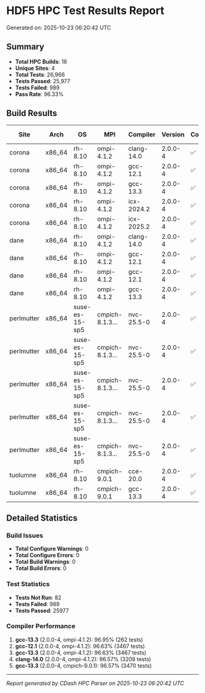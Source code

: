 # HDF5 HPC Test Results Report

Generated on: 2025-10-23 06:20:42 UTC

## Summary

- **Total HPC Builds**: 16
- **Unique Sites**: 4
- **Total Tests**: 26,966
- **Tests Passed**: 25,977
- **Tests Failed**: 989
- **Pass Rate**: 96.33%

## Build Results

| Site | Arch | OS | MPI | Compiler | Version | Configure | Build | Tests | Pass Rate |
|------|------|----|-----|----------|---------|-----------|-------|-------|-----------|
| corona | x86_64 | rh-8.10 | ompi-4.1.2 | clang-14.0 | 2.0.0-4 | ✅ | ✅ | 0/0 | 0.0% |
| corona | x86_64 | rh-8.10 | ompi-4.1.2 | gcc-12.1 | 2.0.0-4 | ✅ | ✅ | 3350/3467 | 96.6% |
| corona | x86_64 | rh-8.10 | ompi-4.1.2 | gcc-13.3 | 2.0.0-4 | ✅ | ✅ | 3350/3467 | 96.6% |
| corona | x86_64 | rh-8.10 | ompi-4.1.2 | icx-2024.2 | 2.0.0-4 | ✅ | ✅ | 3096/3208 | 96.5% |
| corona | x86_64 | rh-8.10 | ompi-4.1.2 | icx-2025.2 | 2.0.0-4 | ✅ | ✅ | 3096/3208 | 96.5% |
| dane | x86_64 | rh-8.10 | ompi-4.1.2 | clang-14.0 | 2.0.0-4 | ✅ | ✅ | 3098/3208 | 96.6% |
| dane | x86_64 | rh-8.10 | ompi-4.1.2 | gcc-12.1 | 2.0.0-4 | ✅ | ✅ | 3035/3206 | 94.7% |
| dane | x86_64 | rh-8.10 | ompi-4.1.2 | gcc-12.1 | 2.0.0-4 | ✅ | ✅ | 0/0 | 0.0% |
| dane | x86_64 | rh-8.10 | ompi-4.1.2 | gcc-13.3 | 2.0.0-4 | ✅ | ✅ | 254/262 | 96.9% |
| perlmutter | x86_64 | suse-es-15-sp5 | cmpich-8.1.3... | nvc-25.5-0 | 2.0.0-4 | ✅ | ✅ | 0/0 | 0.0% |
| perlmutter | x86_64 | suse-es-15-sp5 | cmpich-8.1.3... | nvc-25.5-0 | 2.0.0-4 | ✅ | ✅ | 0/0 | 0.0% |
| perlmutter | x86_64 | suse-es-15-sp5 | cmpich-8.1.3... | nvc-25.5-0 | 2.0.0-4 | ✅ | ✅ | 0/0 | 0.0% |
| perlmutter | x86_64 | suse-es-15-sp5 | cmpich-8.1.3... | nvc-25.5-0 | 2.0.0-4 | ✅ | ✅ | 0/0 | 0.0% |
| perlmutter | x86_64 | suse-es-15-sp5 | cmpich-8.1.3... | nvc-25.5-0 | 2.0.0-4 | ✅ | ✅ | 0/0 | 0.0% |
| tuolumne | x86_64 | rh-8.10 | cmpich-9.0.1 | cce-20.0 | 2.0.0-4 | ✅ | ✅ | 3347/3470 | 96.5% |
| tuolumne | x86_64 | rh-8.10 | cmpich-9.0.1 | gcc-13.3 | 2.0.0-4 | ✅ | ✅ | 3351/3470 | 96.6% |

## Detailed Statistics

### Build Issues
- **Total Configure Warnings**: 0
- **Total Configure Errors**: 0
- **Total Build Warnings**: 0
- **Total Build Errors**: 0

### Test Statistics
- **Tests Not Run**: 82
- **Tests Failed**: 989
- **Tests Passed**: 25977

### Compiler Performance
1. **gcc-13.3** (2.0.0-4, ompi-4.1.2): 96.95% (262 tests)
2. **gcc-12.1** (2.0.0-4, ompi-4.1.2): 96.63% (3467 tests)
3. **gcc-13.3** (2.0.0-4, ompi-4.1.2): 96.63% (3467 tests)
4. **clang-14.0** (2.0.0-4, ompi-4.1.2): 96.57% (3208 tests)
5. **gcc-13.3** (2.0.0-4, cmpich-9.0.1): 96.57% (3470 tests)

---
*Report generated by CDash HPC Parser on 2025-10-23 06:20:42 UTC*
